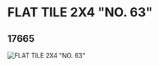 # FLAT TILE 2X4 "NO. 63"
## 17665
![FLAT TILE 2X4 "NO. 63"](https://lc-www-live-s.legocdn.com/media/bricks/5/2/6074907.jpg)